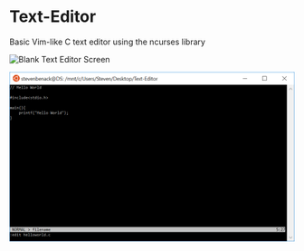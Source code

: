 # Text-Editor
Basic Vim-like C text editor using the ncurses library

![Blank Text Editor Screen](httphttps://github.com/stevenbenack/Text-Editor/blob/master/Screenshots/Blank%20Text%20Editor.PNG?raw=true)

![Text Editor Screen](https://github.com/stevenbenack/Text-Editor/blob/master/Screenshots/Text%20Editor.PNG)
